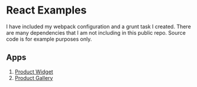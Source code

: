 # React Examples

I have included my webpack configuration and a grunt task I created. There are many dependencies that I am not including in this public repo. Source code is for example purposes only.

## Apps
1. [Product Widget](https://github.com/webdynamix/react-examples/tree/master/apps/productWidget)
2. [Product Gallery](https://github.com/webdynamix/react-examples/tree/master/apps/productGallery)
